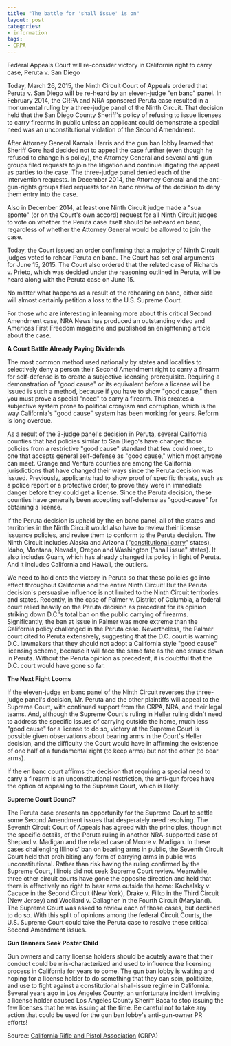 ```yaml
---
title: "The battle for 'shall issue' is on"
layout: post
categories:
- information
tags:
- CRPA
---
```


Federal Appeals Court will re-consider victory in California right to carry case, Peruta v. San Diego

Today, March 26, 2015, the Ninth Circuit Court of Appeals ordered that Peruta v. San Diego will be re-heard by an eleven-judge "en banc" panel. In February 2014, the CRPA and NRA sponsored Peruta case resulted in a monumental ruling by a three-judge panel of the Ninth Circuit. That decision held that the San Diego County Sheriff's policy of refusing to issue licenses to carry firearms in public unless an applicant could demonstrate a special need was an unconstitutional violation of the Second Amendment.

After Attorney General Kamala Harris and the gun ban lobby learned that Sheriff Gore had decided not to appeal the case further (even though he refused to change his policy), the Attorney General and several anti-gun groups filed requests to join the litigation and continue litigating the appeal as parties to the case. The three-judge panel denied each of the intervention requests. In December 2014, the Attorney General and the anti-gun-rights groups filed requests for en banc review of the decision to deny them entry into the case.

Also in December 2014, at least one Ninth Circuit judge made a "sua sponte" (or on the Court's own accord) request for all Ninth Circuit judges to vote on whether the Peruta case itself should be reheard en banc, regardless of whether the Attorney General would be allowed to join the case.

Today, the Court issued an order confirming that a majority of Ninth Circuit judges voted to rehear Peruta en banc. The Court has set oral arguments for June 15, 2015. The Court also ordered that the related case of Richards v. Prieto, which was decided under the reasoning outlined in Peruta, will be heard along with the Peruta case on June 15.

No matter what happens as a result of the rehearing en banc, either side will almost certainly petition a loss to the U.S. Supreme Court.

For those who are interesting in learning more about this critical Second Amendment case, NRA News has produced an outstanding video and Americas First Freedom magazine and published an enlightening article about the case.

**A Court Battle Already Paying Dividends**

The most common method used nationally by states and localities to selectively deny a person their Second Amendment right to carry a firearm for self-defense is to create a subjective licensing prerequisite. Requiring a demonstration of "good cause" or its equivalent before a license will be issued is such a method, because if you have to show "good cause," then you must prove a special "need" to carry a firearm. This creates a subjective system prone to political cronyism and corruption, which is the way California's "good cause" system has been working for years. Reform is long overdue.

As a result of the 3-judge panel's decision in Peruta, several California counties that had policies similar to San Diego's have changed those policies from a restrictive "good cause" standard that few could meet, to one that accepts general self-defense as "good cause," which most anyone can meet. Orange and Ventura counties are among the California jurisdictions that have changed their ways since the Peruta decision was issued. Previously, applicants had to show proof of specific threats, such as a police report or a protective order, to prove they were in immediate danger before they could get a license. Since the Peruta decision, these counties have generally been accepting self-defense as "good-cause" for obtaining a license.

If the Peruta decision is upheld by the en banc panel, all of the states and territories in the Ninth Circuit would also have to review their license issuance policies, and revise them to conform to the Peruta decision. The Ninth Circuit includes Alaska and Arizona ("[constitutional carry](/permitless-carry-states.html)" states), Idaho, Montana, Nevada, Oregon and Washington ("shall issue" states). It also includes Guam, which has already changed its policy in light of Peruta. And it includes California and Hawaii, the outliers.

We need to hold onto the victory in Peruta so that these policies go into effect throughout California and the entire Ninth Circuit! But the Peruta decision's persuasive influence is not limited to the Ninth Circuit territories and states. Recently, in the case of Palmer v. District of Columbia, a federal court relied heavily on the Peruta decision as precedent for its opinion striking down D.C.'s total ban on the public carrying of firearms. Significantly, the ban at issue in Palmer was more extreme than the California policy challenged in the Peruta case. Nevertheless, the Palmer court cited to Peruta extensively, suggesting that the D.C. court is warning D.C. lawmakers that they should not adopt a California style "good cause" licensing scheme, because it will face the same fate as the one struck down in Peruta. Without the Peruta opinion as precedent, it is doubtful that the D.C. court would have gone so far.

**The Next Fight Looms**

If the eleven-judge en banc panel of the Ninth Circuit reverses the three-judge panel's decision, Mr. Peruta and the other plaintiffs will appeal to the Supreme Court, with continued support from the CRPA, NRA, and their legal teams. And, although the Supreme Court's ruling in Heller ruling didn't need to address the specific issues of carrying outside the home, much less "good cause" for a license to do so, victory at the Supreme Court is possible given observations about bearing arms in the Court's Heller decision, and the difficulty the Court would have in affirming the existence of one half of a fundamental right (to keep arms) but not the other (to bear arms).

If the en banc court affirms the decision that requiring a special need to carry a firearm is an unconstitutional restriction, the anti-gun forces have the option of appealing to the Supreme Court, which is likely.

**Supreme Court Bound?**

The Peruta case presents an opportunity for the Supreme Court to settle some Second Amendment issues that desperately need resolving. The Seventh Circuit Court of Appeals has agreed with the principles, though not the specific details, of the Peruta ruling in another NRA-supported case of Shepard v. Madigan and the related case of Moore v. Madigan. In these cases challenging Illinois' ban on bearing arms in public, the Seventh Circuit Court held that prohibiting any form of carrying arms in public was unconstitutional. Rather than risk having the ruling confirmed by the Supreme Court, Illinois did not seek Supreme Court review. Meanwhile, three other circuit courts have gone the opposite direction and held that there is effectively no right to bear arms outside the home: Kachalsky v. Cacace in the Second Circuit (New York), Drake v. Filko in the Third Circuit (New Jersey) and Woollard v. Gallagher in the Fourth Circuit (Maryland). The Supreme Court was asked to review each of those cases, but declined to do so. With this split of opinions among the federal Circuit Courts, the U.S. Supreme Court could take the Peruta case to resolve these critical Second Amendment issues.

**Gun Banners Seek Poster Child**

Gun owners and carry license holders should be acutely aware that their conduct could be mis-characterized and used to influence the licensing process in California for years to come. The gun ban lobby is waiting and hoping for a license holder to do something that they can spin, politicize, and use to fight against a constitutional shall-issue regime in California. Several years ago in Los Angeles County, an unfortunate incident involving a license holder caused Los Angeles County Sheriff Baca to stop issuing the few licenses that he was issuing at the time. Be careful not to take any action that could be used for the gun ban lobby's anti-gun-owner PR efforts!

Source: [California Rifle and Pistol Association](https://crpa.org) (CRPA)
